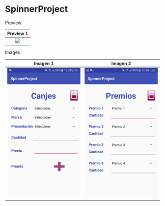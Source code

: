 # SpinnerProject


Preview  

Preview 1             	 |
:-----------------------:|
<img src="https://github.com/puitiza/SpinnerProject/blob/master/preview/gifs/parte1.gif?raw=true" width="50%"  /> |  

Images  

Imagen 1             	   |  Imagen 2	        				|
:-----------------------:|:-------------------------: |
![alt text][logo1] 		   |![alt text][logo2] 	    		|


[logo1]: https://github.com/puitiza/SpinnerProject/blob/master/preview/Imagenes/1.png?raw=true
[logo2]: https://github.com/puitiza/SpinnerProject/blob/master/preview/Imagenes/2.png?raw=true

[gif1]: https://github.com/puitiza/SIDP/blob/master/preview/gifs/parte_1.gif?raw=true
[gif2]: https://github.com/puitiza/SIDP/blob/master/preview/gifs/parte_2.gif?raw=true
